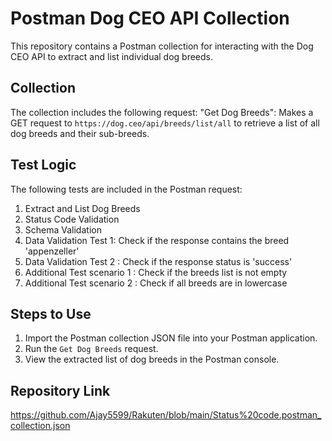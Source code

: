 # Postman Dog CEO API Collection
This repository contains a Postman collection for interacting with the Dog CEO API to extract and list individual dog breeds.

## Collection
The collection includes the following request:
"Get Dog Breeds": Makes a GET request to `https://dog.ceo/api/breeds/list/all` to retrieve a list of all dog breeds and their sub-breeds.

## Test Logic
The following tests are included in the Postman request:

1. Extract and List Dog Breeds 
2. Status Code Validation
3. Schema Validation
4. Data Validation Test 1: Check if the response contains the breed 'appenzeller'
5. Data Validation Test 2 : Check if the response status is 'success'
6. Additional Test scenario 1 : Check if the breeds list is not empty
7. Additional Test scenario 2 : Check if all breeds are in lowercase
   
## Steps to Use

1. Import the Postman collection JSON file into your Postman application.
2. Run the `Get Dog Breeds` request.
3. View the extracted list of dog breeds in the Postman console.

## Repository Link

https://github.com/Ajay5599/Rakuten/blob/main/Status%20code.postman_collection.json
